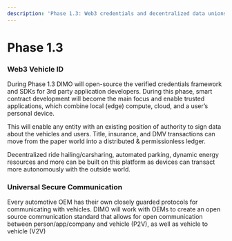 ```yaml
---
description: 'Phase 1.3: Web3 credentials and decentralized data unions'
---
```


# Phase 1.3

### Web3 Vehicle ID

During Phase 1.3 DIMO will open-source the verified credentials framework and SDKs for 3rd party application developers. During this phase, smart contract development will become the main focus and enable trusted applications, which combine local (edge) compute, cloud, and a user’s personal device.

This will enable any entity with an existing position of authority to sign data about the vehicles and users. Title, insurance, and DMV transactions can move from the paper world into a distributed & permissionless ledger.

Decentralized ride hailing/carsharing, automated parking, dynamic energy resources and more can be built on this platform as devices can transact more autonomously with the outside world.

### Universal Secure Communication

Every automotive OEM has their own closely guarded protocols for communicating with vehicles. DIMO will work with OEMs to create an open source communication standard that allows for open communication between person/app/company and vehicle (P2V), as well as vehicle to vehicle (V2V)

